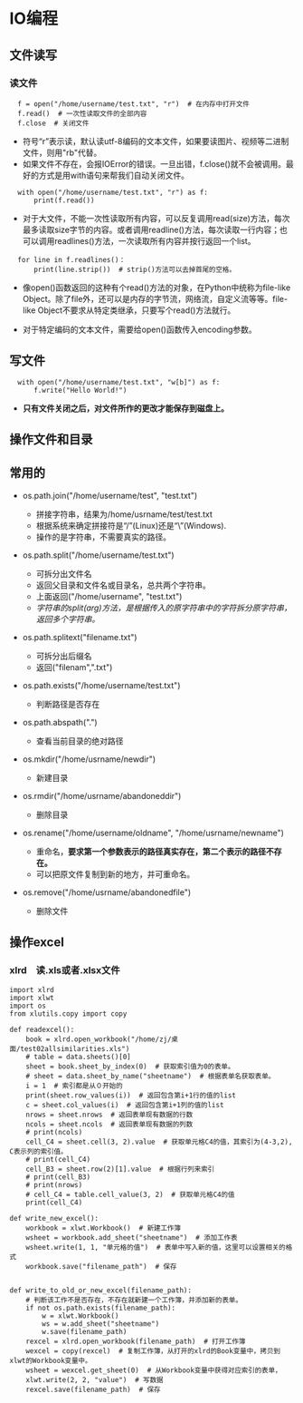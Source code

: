 # IO编程

## 文件读写

### 读文件
```
  f = open("/home/username/test.txt", "r")  # 在内存中打开文件
  f.read()  # 一次性读取文件的全部内容
  f.close  # 关闭文件
```
* 符号“r”表示读，默认读utf-8编码的文本文件，如果要读图片、视频等二进制文件，则用"rb"代替。
* 如果文件不存在，会报IOError的错误。一旦出错，f.close()就不会被调用。最好的方式是用with语句来帮我们自动关闭文件。   
```
  with open("/home/username/test.txt", "r") as f:
      print(f.read())
```
* 对于大文件，不能一次性读取所有内容，可以反复调用read(size)方法，每次最多读取size字节的内容。或者调用readline()方法，每次读取一行内容；也可以调用readlines()方法，一次读取所有内容并按行返回一个list。
```
  for line in f.readlines()：
      print(line.strip())  # strip()方法可以去掉首尾的空格。
```

* 像open()函数返回的这种有个read()方法的对象，在Python中统称为file-like Object。除了file外，还可以是内存的字节流，网络流，自定义流等等。file-like Object不要求从特定类继承，只要写个read()方法就行。

* 对于特定编码的文本文件，需要给open()函数传入encoding参数。

## 写文件
```
  with open("/home/username/test.txt", "w[b]") as f:
      f.write("Hello World!")
```
* **只有文件关闭之后，对文件所作的更改才能保存到磁盘上。**

## 操作文件和目录

## 常用的

* os.path.join("/home/username/test", "test.txt")
  * 拼接字符串，结果为/home/usrname/test/test.txt
  * 根据系统来确定拼接符是“/”(Linux)还是“\”(Windows).
  * 操作的是字符串，不需要真实的路径。

* os.path.split("/home/username/test.txt")
  * 可拆分出文件名
  * 返回父目录和文件名或目录名，总共两个字符串。
  * 上面返回("/home/username", "test.txt")
  * *字符串的split(arg)方法，是根据传入的原字符串中的字符拆分原字符串，返回多个字符串。*
* os.path.splitext("filename.txt")
  * 可拆分出后缀名
  * 返回("filenam",".txt")

* os.path.exists("/home/username/test.txt")
  * 判断路径是否存在

* os.path.abspath(".")
  * 查看当前目录的绝对路径

* os.mkdir("/home/usrname/newdir")
  * 新建目录

* os.rmdir("/home/usrname/abandoneddir")
  * 删除目录

* os.rename("/home/username/oldname", "/home/usrname/newname")
  * 重命名，**要求第一个参数表示的路径真实存在，第二个表示的路径不存在。**
  * 可以把原文件复制到新的地方，并可重命名。

* os.remove("/home/usrname/abandonedfile")
  * 删除文件

## 操作excel

### xlrd　读.xls或者.xlsx文件
```
import xlrd
import xlwt
import os
from xlutils.copy import copy

def readexcel():
    book = xlrd.open_workbook("/home/zj/桌面/test02allsimilarities.xls")
    # table = data.sheets()[0]
    sheet = book.sheet_by_index(0)  # 获取索引值为0的表单。
    # sheet = data.sheet_by_name("sheetname")  # 根据表单名获取表单。
    i = 1  # 索引都是从０开始的
    print(sheet.row_values(i))  # 返回包含第i+1行的值的list
    c = sheet.col_values(i)  # 返回包含第i+1列的值的list
    nrows = sheet.nrows  # 返回表单现有数据的行数
    ncols = sheet.ncols  # 返回表单现有数据的列数
    # print(ncols)
    cell_C4 = sheet.cell(3, 2).value  # 获取单元格C4的值，其索引为(4-3,2), C表示列的索引值。
    # print(cell_C4)
    cell_B3 = sheet.row(2)[1].value  # 根据行列来索引
    # print(cell_B3)
    # print(nrows)
    # cell_C4 = table.cell_value(3, 2)  # 获取单元格C4的值
    print(cell_C4)

def write_new_excel():
    workbook = xlwt.Workbook()  # 新建工作簿
    wsheet = workbook.add_sheet("sheetname")  # 添加工作表
    wsheet.write(1, 1, "单元格的值")  # 表单中写入新的值，这里可以设置相关的格式
    workbook.save("filename_path")  # 保存


def write_to_old_or_new_excel(filename_path):
    # 判断该工作不是否存在，不存在就新建一个工作簿，并添加新的表单。
    if not os.path.exists(filename_path):
        w = xlwt.Workbook()
        ws = w.add_sheet("sheetname")
        w.save(filename_path)
    rexcel = xlrd.open_workbook(filename_path)  # 打开工作簿
    wexcel = copy(rexcel)  # 复制工作簿，从打开的xlrd的Book变量中，拷贝到xlwt的Workbook变量中。
    wsheet = wexcel.get_sheet(0)  # 从Workbook变量中获得对应索引的表单，
    xlwt.write(2, 2, "value")  # 写数据
    rexcel.save(filename_path)  # 保存
```
